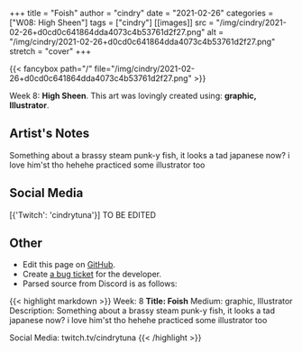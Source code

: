 +++
title =       "Foish"
author =      "cindry"
date =        "2021-02-26"
categories =  ["W08: High Sheen"]
tags =        ["cindry"]
[[images]]
                      src = "/img/cindry/2021-02-26+d0cd0c641864dda4073c4b53761d2f27.png"
                      alt = "/img/cindry/2021-02-26+d0cd0c641864dda4073c4b53761d2f27.png"
                      stretch = "cover"
+++


{{< fancybox path="/" file="/img/cindry/2021-02-26+d0cd0c641864dda4073c4b53761d2f27.png" >}}


Week 8: **High Sheen**. This art was lovingly created using: **graphic, Illustrator**.

## Artist's Notes

Something about a brassy steam punk-y fish, it looks a tad japanese now? i love him'st tho hehehe practiced some illustrator too

## Social Media

[{'Twitch': 'cindrytuna'}] TO BE EDITED

## Other

- Edit this page on [GitHub](https://github.com/teaminkling/web-refresh/edit/main/blog/content/blog/cindry-week-8-71ed.md).
- Create [a bug ticket](https://github.com/teaminkling/web-refresh/issues/new?assignees=&labels=bug&template=problem-report.md&title=) for the developer.
- Parsed source from Discord is as follows:

{{< highlight markdown >}}
Week: 8
**Title:  Foish**
Medium: graphic, Illustrator
Description: Something about a brassy steam punk-y fish, it looks a tad japanese now? i love him'st tho hehehe practiced some illustrator too

Social Media: twitch.tv/cindrytuna
{{< /highlight >}}